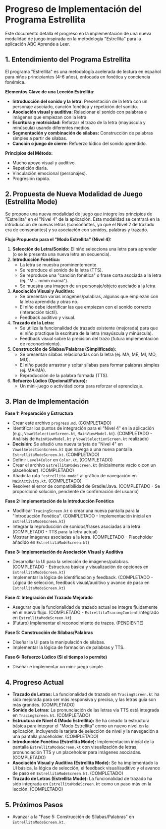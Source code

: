 # Progreso de Implementación del Programa Estrellita

Este documento detalla el progreso en la implementación de una nueva modalidad de juego inspirada en la metodología "Estrellita" para la aplicación ABC Aprende a Leer.

## 1. Entendimiento del Programa Estrellita

El programa "Estrellita" es una metodología acelerada de lectura en español para niños principiantes (4-6 años), enfocada en fonética y conciencia fonémica.

**Elementos Clave de una Lección Estrellita:**
*   **Introducción del sonido y la letra:** Presentación de la letra con un personaje asociado, canción fonética y repetición del sonido.
*   **Asociación visual y auditiva:** Relacionar el sonido con palabras e imágenes que empiezan con la letra.
*   **Escritura y motricidad:** Reforzar el trazo de la letra (mayúscula y minúscula) usando diferentes medios.
*   **Segmentación y combinación de sílabas:** Construcción de palabras simples a partir de sílabas.
*   **Canción o juego de cierre:** Refuerzo lúdico del sonido aprendido.

**Principios del Método:**
*   Mucho apoyo visual y auditivo.
*   Repetición diaria.
*   Vinculación emocional (personajes).
*   Progresión rápida.

## 2. Propuesta de Nueva Modalidad de Juego (Estrellita Mode)

Se propone una nueva modalidad de juego que integre los principios de "Estrellita" en el "Nivel 4" de la aplicación. Esta modalidad se centrará en la introducción de nuevas letras (consonantes, ya que el Nivel 2 de trazado era de consonantes) y su asociación con sonidos, palabras y trazado.

**Flujo Propuesto para el "Modo Estrellita" (Nivel 4):**

1.  **Selección de Letra/Sonido:** El niño selecciona una letra para aprender (o se le presenta una nueva letra en secuencia).
2.  **Introducción Fonética:**
    *   La letra se muestra prominentemente.
    *   Se reproduce el sonido de la letra (TTS).
    *   Se reproduce una "canción fonética" o frase corta asociada a la letra (ej. "M... mmm mamá").
    *   Se muestra una imagen de un personaje/objeto asociado a la letra.
3.  **Asociación Visual y Auditiva:**
    *   Se presentan varias imágenes/palabras, algunas que empiezan con la letra aprendida y otras no.
    *   El niño debe identificar las que empiezan con el sonido correcto (interacción táctil).
    *   Feedback auditivo y visual.
4.  **Trazado de la Letra:**
    *   Se utiliza la funcionalidad de trazado existente (mejorada) para que el niño practique la escritura de la letra (mayúscula y minúscula).
    *   Feedback visual sobre la precisión del trazo (futura implementación de reconocimiento).
5.  **Construcción de Sílabas/Palabras (Simplificado):**
    *   Se presentan sílabas relacionadas con la letra (ej. MA, ME, MI, MO, MU).
    *   El niño puede arrastrar y soltar sílabas para formar palabras simples (ej. MA-MÁ).
    *   Reproducción de la palabra formada (TTS).
6.  **Refuerzo Lúdico (Opcional/Futuro):**
    *   Un mini-juego o actividad corta para reforzar el aprendizaje.

## 3. Plan de Implementación

**Fase 1: Preparación y Estructura**
*   Crear este archivo `progress.md`. (COMPLETADO)
*   Identificar los puntos de integración para el "Nivel 4" en la aplicación (e.g., `VowelSelectionScreen.kt`, `MainViewModel.kt`). (COMPLETADO - Análisis de `MainViewModel.kt` y `VowelSelectionScreen.kt` realizado)
*   **Decisión:** Se añadió una nueva tarjeta de "Nivel 4" en `VowelSelectionScreen.kt` que navega a una nueva pantalla `EstrellitaModeScreen.kt`. (COMPLETADO)
*   Definir `Level4Color` en `Color.kt`. (COMPLETADO)
*   Crear el archivo `EstrellitaModeScreen.kt` (inicialmente vacío o con un placeholder). (COMPLETADO)
*   Añadir la ruta `"estrellita_mode"` al gráfico de navegación en `MainActivity.kt`. (COMPLETADO)
*   Resolver el error de compatibilidad de Gradle/Java. (COMPLETADO - Se proporcionó solución, pendiente de confirmación del usuario)

**Fase 2: Implementación de la Introducción Fonética**
*   Modificar `TracingScreen.kt` o crear una nueva pantalla para la "Introducción Fonética". (COMPLETADO - Implementación inicial en `EstrellitaModeScreen.kt`)
*   Integrar la reproducción de sonidos/frases asociadas a la letra. (COMPLETADO - TTS para la letra actual)
*   Mostrar imágenes asociadas a la letra. (COMPLETADO - Placeholder añadido en `EstrellitaModeScreen.kt`)

**Fase 3: Implementación de Asociación Visual y Auditiva**
*   Desarrollar la UI para la selección de imágenes/palabras. (COMPLETADO - Estructura básica y visualización de opciones en `EstrellitaModeScreen.kt`)
*   Implementar la lógica de identificación y feedback. (COMPLETADO - Lógica de selección, feedback visual/auditivo y avance de paso en `EstrellitaModeScreen.kt`)

**Fase 4: Integración del Trazado Mejorado**
*   Asegurar que la funcionalidad de trazado actual se integre fluidamente en el nuevo flujo. (COMPLETADO - `EstrellitaTracingContent` integrado en `EstrellitaModeScreen.kt`)
*   (Futuro) Implementar el reconocimiento de trazos. (PENDIENTE)

**Fase 5: Construcción de Sílabas/Palabras**
*   Diseñar la UI para la manipulación de sílabas.
*   Implementar la lógica de formación de palabras y TTS.

**Fase 6: Refuerzo Lúdico (Si el tiempo lo permite)**
*   Diseñar e implementar un mini-juego simple.

## 4. Progreso Actual

*   **Trazado de Letras:** La funcionalidad de trazado en `TracingScreen.kt` ha sido mejorada para ser más responsiva y precisa, y las letras guía son más grandes. (COMPLETADO)
*   **Sonido de Letras:** La pronunciación de las letras vía TTS está integrada en `TracingScreen.kt`. (COMPLETADO)
*   **Estructura de Nivel 4 (Modo Estrellita):** Se ha creado la estructura básica para integrar el "Modo Estrellita" como un nuevo nivel en la aplicación, incluyendo la tarjeta de selección de nivel y la navegación a una pantalla placeholder. (COMPLETADO)
*   **Introducción Fonética (Estrellita Mode):** Implementación inicial de la pantalla `EstrellitaModeScreen.kt` con visualización de letras, pronunciación TTS y un placeholder para imágenes asociadas. (COMPLETADO)
*   **Asociación Visual y Auditiva (Estrellita Mode):** Se ha implementado la UI básica, la lógica de selección, el feedback visual/auditivo y el avance de paso en `EstrellitaModeScreen.kt`. (COMPLETADO)
*   **Trazado de Letras (Estrellita Mode):** La funcionalidad de trazado ha sido integrada en `EstrellitaModeScreen.kt` como un paso más en la lección. (COMPLETADO)

## 5. Próximos Pasos

*   Avanzar a la "Fase 5: Construcción de Sílabas/Palabras" en `EstrellitaModeScreen.kt`.
